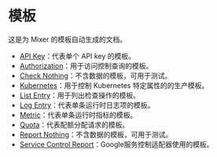 # 模板

这是为 Mixer 的模板自动生成的文档。

- [API Key](https://istio.io/docs/reference/config/template/apikey.html)：代表单个 API key 的模板。
- [Authorization](https://istio.io/docs/reference/config/template/authorization.html)：用于访问控制查询的模板。
- [Check Nothing](https://istio.io/docs/reference/config/template/checknothing.html)：不含数据的模板，可用于测试。
- [Kubernetes](https://istio.io/docs/reference/config/template/kubernetes.html)：用于控制 Kubernetes 特定属性的的生产模板。
- [List Entry](https://istio.io/docs/reference/config/template/listentry.html)：用于列出检查操作的模板。
- [Log Entry](https://istio.io/docs/reference/config/template/logentry.html)：代表单条运行时日志项的模板。
- [Metric](https://istio.io/docs/reference/config/template/metric.html)：代表单条运行时指标的模板。
- [Quota](https://istio.io/docs/reference/config/template/quota.html)：代表配额分配请求的模板。
- [Report Nothing](https://istio.io/docs/reference/config/template/reportnothing.html)：不含数据的模板，可用于测试。
- [Service Control Report](https://istio.io/docs/reference/config/template/servicecontrolreport.html)：Google服务控制适配器使用的模板。